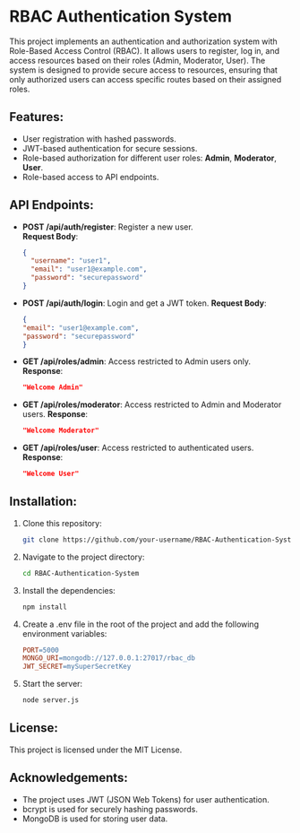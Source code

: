 # RBAC Authentication System

This project implements an authentication and authorization system with Role-Based Access Control (RBAC). It allows users to register, log in, and access resources based on their roles (Admin, Moderator, User). The system is designed to provide secure access to resources, ensuring that only authorized users can access specific routes based on their assigned roles.

## Features:
- User registration with hashed passwords.
- JWT-based authentication for secure sessions.
- Role-based authorization for different user roles: **Admin**, **Moderator**, **User**.
- Role-based access to API endpoints.

## API Endpoints:
- **POST /api/auth/register**: Register a new user.  
  **Request Body**:  
  ```json
  {
    "username": "user1",
    "email": "user1@example.com",
    "password": "securepassword"
  }
- **POST /api/auth/login**: Login and get a JWT token.
**Request Body**:
  ```json
  {
  "email": "user1@example.com",
  "password": "securepassword"
  }
- **GET /api/roles/admin**: Access restricted to Admin users only.
**Response**:
   ```json
   "Welcome Admin"
- **GET /api/roles/moderator**: Access restricted to Admin and Moderator users.
**Response**:
  ```json
  "Welcome Moderator"
- **GET /api/roles/user**: Access restricted to authenticated users.
**Response**:
  ```json
  "Welcome User"

## Installation:

1. Clone this repository:
   ```bash
   git clone https://github.com/your-username/RBAC-Authentication-System.git
2. Navigate to the project directory:
   ```bash
   cd RBAC-Authentication-System
3. Install the dependencies:
    ```bash
    npm install
4. Create a .env file in the root of the project and add the following environment variables:
   ```makefile
   PORT=5000
   MONGO_URI=mongodb://127.0.0.1:27017/rbac_db
   JWT_SECRET=mySuperSecretKey
5. Start the server:
   ```bash
   node server.js
   
## License:
This project is licensed under the MIT License.

## Acknowledgements:
- The project uses JWT (JSON Web Tokens) for user authentication.
- bcrypt is used for securely hashing passwords.
- MongoDB is used for storing user data.

 

  


  
